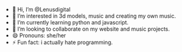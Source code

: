 - 👋 Hi, I’m @Lenusdigital
- 👀 I’m interested in 3d models, music and creating my own music.
- 🌱 I’m currently learning python and javascript.
- 💞️ I’m looking to collaborate on my website and music projects.
- 😄 Pronouns: she/her
- ⚡ Fun fact: i actually hate programming.

<!---
Lenusdigital/Lenusdigital is a ✨ special ✨ repository because its `README.md` (this file) appears on your GitHub profile.
You can click the Preview link to take a look at your changes.
--->
